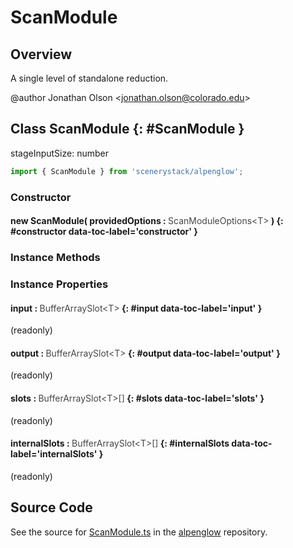 # ScanModule

## Overview

A single level of standalone reduction.

@author Jonathan Olson &lt;jonathan.olson@colorado.edu&gt;

## Class ScanModule {: #ScanModule }


stageInputSize: number

```js
import { ScanModule } from 'scenerystack/alpenglow';
```
### Constructor

#### new ScanModule( providedOptions : <span style="font-weight: 400; opacity: 80%;">ScanModuleOptions&lt;T&gt;</span> ) {: #constructor data-toc-label='constructor' }

### Instance Methods



### Instance Properties

#### input : <span style="font-weight: 400; opacity: 80%;">BufferArraySlot&lt;T&gt;</span> {: #input data-toc-label='input' }

(readonly)

#### output : <span style="font-weight: 400; opacity: 80%;">BufferArraySlot&lt;T&gt;</span> {: #output data-toc-label='output' }

(readonly)

#### slots : <span style="font-weight: 400; opacity: 80%;">BufferArraySlot&lt;T&gt;[]</span> {: #slots data-toc-label='slots' }

(readonly)

#### internalSlots : <span style="font-weight: 400; opacity: 80%;">BufferArraySlot&lt;T&gt;[]</span> {: #internalSlots data-toc-label='internalSlots' }

(readonly)



## Source Code

See the source for [ScanModule.ts](https://github.com/phetsims/alpenglow/blob/main/js/webgpu/modules/gpu/ScanModule.ts) in the [alpenglow](https://github.com/phetsims/alpenglow) repository.
